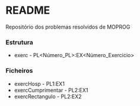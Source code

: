# README #

Repositório dos problemas resolvidos de MOPROG

### Estrutura ###

* exerc<Nome> - PL<Número_PL>:EX<Número_Exercicio>

### Ficheiros ###

* exercHosp - PL1:EX1
* exercCumprimentar - PL2:EX1
* exercRectangulo - PL2:EX2